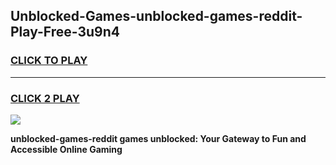 
## Unblocked-Games-unblocked-games-reddit-Play-Free-3u9n4
<h3>
<a href="https://premium76.site?title=unblocked-games-reddit&ref=15A">CLICK TO PLAY</a></h3>
<hr>

<h3>
<a href="https://premium76.site?title=unblocked-games-reddit&ref=15A">CLICK 2 PLAY</a>
  
</h3>

<a href="https://premium76.site?title=unblocked-games-reddit&ref=15A"><img src="https://clearcache.store/games.png"></a>


**unblocked-games-reddit games unblocked: Your Gateway to Fun and Accessible Online Gaming**
